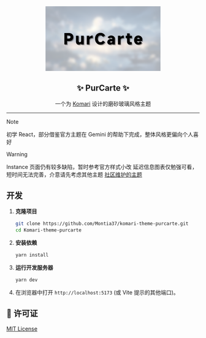 <div align="center">

<img width="300" src="./preview.png">

## ✨ PurCarte ✨

一个为 [Komari](https://github.com/komari-monitor/komari) 设计的磨砂玻璃风格主题

</div>

---

> [!NOTE]
> 初学 React，部分借鉴官方主题在 Gemini 的帮助下完成，整体风格更偏向个人喜好

> [!WARNING]
> Instance 页面仍有较多缺陷，暂时参考官方样式小改
> 延迟信息图表仅勉强可看，短时间无法完善，介意请先考虑其他主题 [社区维护的主题](https://komari-document.pages.dev/community/theme)

## 开发

1.  **克隆项目**

    ```bash
    git clone https://github.com/Montia37/komari-theme-purcarte.git
    cd Komari-theme-purcarte
    ```

2.  **安装依赖**

    ```bash
    yarn install
    ```

3.  **运行开发服务器**

    ```bash
    yarn dev
    ```

4.  在浏览器中打开 `http://localhost:5173` (或 Vite 提示的其他端口)。

## 📄 许可证

[MIT License](LICENSE)
